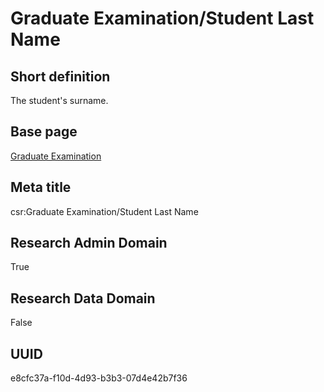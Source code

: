 # Graduate Examination/Student Last Name
## Short definition
The student's surname.
## Base page
[Graduate Examination](../../Objects/Graduate%20Examination.md)
## Meta title
csr:Graduate Examination/Student Last Name
## Research Admin Domain
True
## Research Data Domain
False
## UUID
e8cfc37a-f10d-4d93-b3b3-07d4e42b7f36
